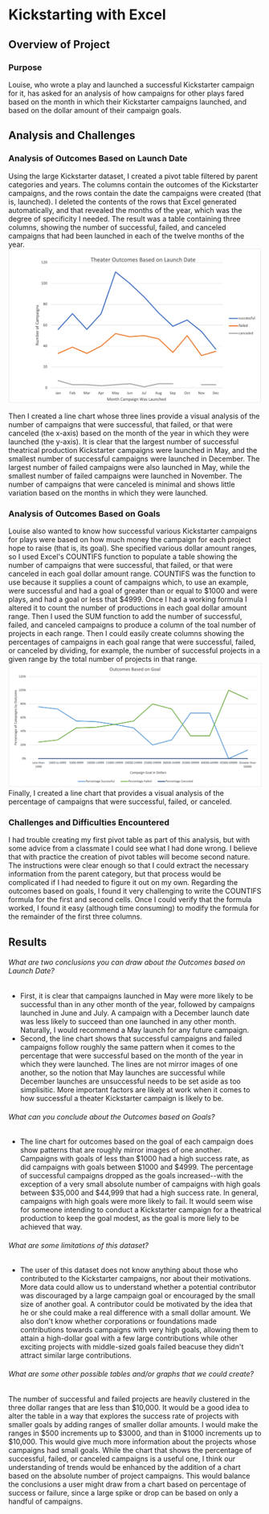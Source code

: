 # Kickstarting with Excel

## Overview of Project

### Purpose
Louise, who wrote a play and launched a successful Kickstarter campaign for it, has asked for an analysis of how campaigns for other plays fared based on the month in which their Kickstarter campaigns launched, and based on the dollar amount of their campaign goals.

## Analysis and Challenges

### Analysis of Outcomes Based on Launch Date
Using the large Kickstarter dataset, I created a pivot table filtered by parent categories and years. The columns contain the outcomes of the Kickstarter campaigns, and the rows contain the date the campaigns were created (that is, launched). I deleted the contents of the rows that Excel generated automatically, and that revealed the months of the year, which was the degree of specificity I needed. The result was a table containing three columns, showing the number of successful, failed, and canceled campaigns that had been launched in each of the twelve months of the year. 
![mypic2](https://github.com/JGGall/kickstarter-analysis/blob/main/Resources/Theater_Outcomes_vs_Launch.png)

Then I created a line chart whose three lines provide a visual analysis of the number of campaigns that were successful, that failed, or that were canceled (the x-axis) based on the month of the year in which they were launched (the y-axis). It is clear that the largest number of successful theatrical production Kickstarter campaigns were launched in May, and the smallest number of successful campaigns were launched in December. The largest number of failed campaigns were also launched in May, while the smallest number of failed campaigns were launched in November. The number of campaigns that were canceled is minimal and shows little variation based on the months in which they were launched.

### Analysis of Outcomes Based on Goals
Louise also wanted to know how successful various Kickstarter campaigns for plays were based on how much money the campaign for each project hope to raise (that is, its goal). She specified various dollar amount ranges, so I used Excel's COUNTIFS function to populate a table showing the number of campaigns that were successful, that failed, or that were canceled in each goal dollar amount range. COUNTIFS was the function to use because it supplies a count of campaigns which, to use an example, were successful and had a goal of greater than or equal to $1000 and were plays, and had a goal or less that $4999. Once I had a working formula I altered it to count the number of productions in each goal dollar amount range. Then I used the SUM function to add the number of successful, failed, and canceled campaigns to produce a column of the toal number of projects in each range. Then I could easily create columns showing the percentages of campaigns in each goal range that were successful, failed, or canceled by dividing, for example, the number of successful projects in a given range by the total number of projects in that range. 
![mypic1](https://github.com/JGGall/kickstarter-analysis/blob/main/Resources/Outcomes_vs_Goals.png)
Finally, I created a line chart that provides a visual analysis of the percentage of campaigns that were successful, failed, or canceled.

### Challenges and Difficulties Encountered
I had trouble creating my first pivot table as part of this analysis, but with some advice from a classmate I could see what I had done wrong. I believe that with practice the creation of pivot tables will become second nature. The instructions were clear enough so that I could extract the necessary information from the parent category, but that process would be complicated if I had needed to figure it out on my own. Regarding the outcomes based on goals, I found it very challenging to write the COUNTIFS formula for the first and second cells. Once I could verify that the formula worked, I found it easy (although time consuming) to modify the formula for the remainder of the first three columns.

## Results

###### What are two conclusions you can draw about the Outcomes based on Launch Date?
- First, it is clear that campaigns launched in May were more likely to be successful than in any other month of the year, followed by campaigns launched in June and July. A campaign with a December launch date was less likely to succeed than one launched in any other month. Naturally, I would recommend a May launch for any future campaign.
- Second, the line chart shows that successful campaigns and failed campaigns follow roughly the same pattern when it comes to the percentage that were successful based on the month of the year in which they were launched. The lines are not mirror images of one another, so the notion that May launches are successful while December launches are unsuccessful needs to be set aside as too simplisitic. More important factors are likely at work when it comes to how successful a theater Kickstarter campaign is likely to be.

###### What can you conclude about the Outcomes based on Goals?
- The line chart for outcomes based on the goal of each campaign does show patterns that are roughly mirror images of one another. Campaigns with goals of less than $1000 had a high success rate, as did campaigns with goals between $1000 and $4999. The percentage of successful campaigns dropped as the goals increased--with the exception of a very small absolute number of campaigns with high goals between $35,000 and $44,999 that had a high success rate. In general, campaigns with high goals were more likely to fail. It would seem wise for someone intending to conduct a Kickstarter campaign for a theatrical production to keep the goal modest, as the goal is more liely to be achieved that way.

###### What are some limitations of this dataset?
- The user of this dataset does not know anything about those who contributed to the Kickstarter campaigns, nor about their motivations. More data could allow us to understand whether a potential contributor was discouraged by a large campaign goal or encouraged by the small size of another goal. A contributor could be motivated by the idea that he or she could make a real difference with a small dollar amount. We also don't know whether corporations or foundations made contributions towards campaigns with very high goals, allowing them to attain a high-dollar goal with a few large contributions while other exciting projects with middle-sized goals failed beacuse they didn't attract similar large contributions.

###### What are some other possible tables and/or graphs that we could create?
The number of successful and failed projects are heavily clustered in the three dollar ranges that are less than $10,000. It would be a good idea to alter the table in a way that explores the success rate of projects with smaller goals by adding ranges of smaller dollar amounts. I would make the ranges in $500 increments up to $3000, and than in $1000 increments up to $10,000. This would give much more information about the projects whose campaigns had small goals. 
While the chart that shows the percentage of successful, failed, or canceled campaigns is a useful one, I think our understanding of trends would be enhanced by the addition of a chart based on the absolute number of project campaigns. This would balance the conclusions a user might draw from a chart based on percentage of success or failure, since a large spike or drop can be based on only a handful of campaigns.

